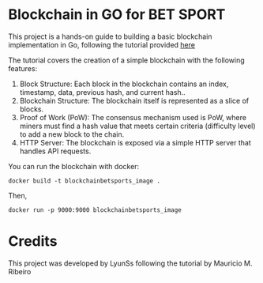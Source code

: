 # Blockchain in GO for BET SPORT

This project is a hands-on guide to building a basic blockchain implementation in Go, following the tutorial provided [here](https://medium.com/coinmonks/my-blockchain-in-go-8e2d1a853a84)

The tutorial covers the creation of a simple blockchain with the following features:

1. Block Structure: Each block in the blockchain contains an index, timestamp, data, previous hash, and current hash..
2. Blockchain Structure: The blockchain itself is represented as a slice of blocks.
3. Proof of Work (PoW): The consensus mechanism used is PoW, where miners must find a hash value that meets certain criteria (difficulty level) to add a new block to the chain.
4. HTTP Server: The blockchain is exposed via a simple HTTP server that handles API requests.

You can run the blockchain with docker:

```
docker build -t blockchainbetsports_image .
```

Then,

```
docker run -p 9000:9000 blockchainbetsports_image
```

# Credits

This project was developed by LyunSs following the tutorial by Mauricio M. Ribeiro
